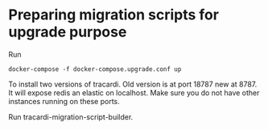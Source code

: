 # Preparing migration scripts for upgrade purpose 


Run 

````
docker-compose -f docker-compose.upgrade.conf up
````

To install two versions of tracardi. Old version is at port 18787 new at 8787.
It will expose redis an elastic on localhost. Make sure you do not have other instances running on these ports. 

Run tracardi-migration-script-builder.

